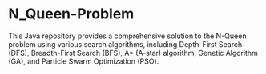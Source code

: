 # N_Queen-Problem
 This Java repository provides a comprehensive solution to the N-Queen problem using various search algorithms, including Depth-First Search (DFS), Breadth-First Search (BFS), A* (A-star) algorithm, Genetic Algorithm (GA), and Particle Swarm Optimization (PSO).

